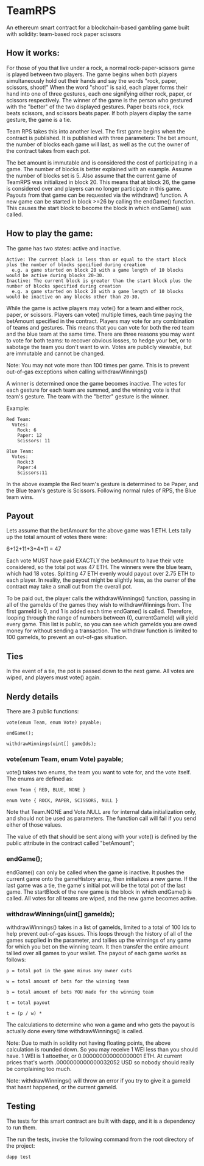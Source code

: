 # TeamRPS
An ethereum smart contract for a blockchain-based gambling game built with solidity: team-based rock paper scissors

## How it works:

For those of you that live under a rock, a normal rock-paper-scissors game is played between two players. The game begins when both players simultaneously hold out their hands and say the words "rock, paper, scissors, shoot!" When the word "shoot" is said, each player forms their hand into one of three gestures, each one signifying either rock, paper, or scissors respectively. The winner of the game is the person who gestured with the "better" of the two displayed gestures. Paper beats rock, rock beats scissors, and scissors beats paper. If both players display the same gesture, the game is a tie.

Team RPS takes this into another level. The first game begins when the contract is published. It is published with three parameters: The bet amount, the number of blocks each game will last, as well as the cut the owner of the contract takes from each pot.

The bet amount is immutable and is considered the cost of participating in a game.
The number of blocks is better explained with an example. Assume the number of blocks set is 5. Also assume that the current game of TeamRPS was initialized in block 20. This means that at block 26, the game is considered over and players can no longer participate in this game. Payouts from that game can be requested via the withdraw() function. A new game can be started in block >=26 by calling the endGame() function. This causes the start block to become the block in which endGame() was called.

## How to play the game:

The game has two states: active and inactive.

    Active: The current block is less than or equal to the start block plus the number of blocks specified during creation
      e.g. a game started on block 20 with a game length of 10 blocks would be active during blocks 20-30.
    Inactive: The current block is greater than the start block plus the number of blocks specified during creation
      e.g. a game started on block 20 with a game length of 10 blocks would be inactive on any blocks other than 20-30.

While the game is active players may vote() for a team and either rock, paper, or scissors. Players can vote() multiple times, each time paying the betAmount specified in the contract. Players may vote for any combination of teams and gestures. This means that you can vote for both the red team and the blue team at the same time. There are three reasons you may want to vote for both teams: to recover obvious losses, to hedge your bet, or to sabotage the team you don't want to win. Votes are publicly viewable, but are immutable and cannot be changed.

Note: You may not vote more than 100 times per game. This is to prevent out-of-gas exceptions when calling withdrawWinnings()

A winner is determined once the game becomes inactive. The votes for each gesture for each team are summed, and the winning vote is that team's gesture. The team with the "better" gesture is the winner.

Example:

    Red Team:
      Votes:
        Rock: 6
        Paper: 12
        Scissors: 11

    Blue Team:
      Votes:
        Rock:3
        Paper:4
        Scissors:11

In the above example the Red team's gesture is determined to be Paper, and the Blue team's gesture is Scissors. Following normal rules of RPS, the Blue team wins.

## Payout

Lets assume that the betAmount for the above game was 1 ETH. Lets tally up the total amount of votes there were:

  6+12+11+3+4+11 = 47

Each vote MUST have paid EXACTLY the betAmount to have their vote considered, so the total pot was 47 ETH. The winners were the blue team, which had 18 votes. Splitting 47 ETH evenly would payout over 2.75 ETH to each player. In reality, the payout might be slightly less, as the owner of the contract may take a small cut from the overall pot.

To be paid out, the player calls the withdrawWinnings() function, passing in all of the gameIds of the games they wish to withdrawWinnings from. The first gameId is 0, and 1 is added each time endGame() is called. Therefore, looping through the range of numbers between (0, currentGameId) will yield every game. This list is public, so you can see which gameIds you are owed money for without sending a transaction. The withdraw function is limited to 100 gameIds, to prevent an out-of-gas situation.

## Ties

In the event of a tie, the pot is passed down to the next game. All votes are wiped, and players must vote() again.

## Nerdy details

There are 3 public functions:

    vote(enum Team, enum Vote) payable;

    endGame();

    withdrawWinnings(uint[] gameIds);


### vote(enum Team, enum Vote) payable;

vote() takes two enums, the team you want to vote for, and the vote itself.
The enums are defined as:

    enum Team { RED, BLUE, NONE }

    enum Vote { ROCK, PAPER, SCISSORS, NULL }

Note that Team.NONE and Vote.NULL are for internal data initialization only, and should not be used as parameters. The function call will fail if you send either of those values.

The value of eth that should be sent along with your vote() is defined by the public attribute in the contract called "betAmount";

### endGame();

endGame() can only be called when the game is inactive. It pushes the current game onto the gameHistory array, then initializes a new game. If the last game was a tie, the game's initial pot will be the total pot of the last game. The startBlock of the new game is the block in which endGame() is called. All votes for all teams are wiped, and the new game becomes active.

### withdrawWinnings(uint[] gameIds);

withdrawWinnings() takes in a list of gameIds, limited to a total of 100 Ids to help prevent out-of-gas issues. This loops through the history of all of the games supplied in the parameter, and tallies up the winnings of any game for which you bet on the winning team. It then transfer the entire amount tallied over all games to your wallet. The payout of each game works as follows:

    p = total pot in the game minus any owner cuts

    w = total amount of bets for the winning team

    b = total amount of bets YOU made for the winning team

    t = total payout

    t = (p / w) *

The calculations to determine who won a game and who gets the payout is actually done every time withdrawWinnings() is called.

Note: Due to math in solidity not having floating points, the above calculation is rounded down. So you may receive 1 WEI less than you should have. 1 WEI is 1 attoether, or 0.000000000000000001 ETH. At current prices that's worth .0000000000000032052 USD so nobody should really be complaining too much.

Note: withdrawWinnings() will throw an error if you try to give it a gameId that hasnt happened, or the current gameId.

## Testing

The tests for this smart contract are built with dapp, and it is a dependency to run them.

The run the tests, invoke the following command from the root directory of the project:

    dapp test
